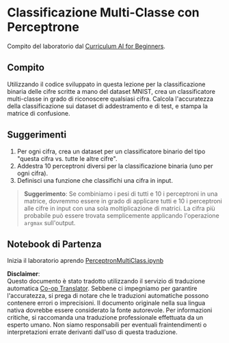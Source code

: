 <!--
CO_OP_TRANSLATOR_METADATA:
{
  "original_hash": "7336583e4630220c835335da640016db",
  "translation_date": "2025-08-26T07:10:21+00:00",
  "source_file": "lessons/3-NeuralNetworks/03-Perceptron/lab/README.md",
  "language_code": "it"
}
-->
# Classificazione Multi-Classe con Perceptrone

Compito del laboratorio dal [Curriculum AI for Beginners](https://github.com/microsoft/ai-for-beginners).

## Compito

Utilizzando il codice sviluppato in questa lezione per la classificazione binaria delle cifre scritte a mano del dataset MNIST, crea un classificatore multi-classe in grado di riconoscere qualsiasi cifra. Calcola l'accuratezza della classificazione sui dataset di addestramento e di test, e stampa la matrice di confusione.

## Suggerimenti

1. Per ogni cifra, crea un dataset per un classificatore binario del tipo "questa cifra vs. tutte le altre cifre".
1. Addestra 10 perceptroni diversi per la classificazione binaria (uno per ogni cifra).
1. Definisci una funzione che classifichi una cifra in input.

> **Suggerimento**: Se combiniamo i pesi di tutti e 10 i perceptroni in una matrice, dovremmo essere in grado di applicare tutti e 10 i perceptroni alle cifre in input con una sola moltiplicazione di matrici. La cifra più probabile può essere trovata semplicemente applicando l'operazione `argmax` sull'output.

## Notebook di Partenza

Inizia il laboratorio aprendo [PerceptronMultiClass.ipynb](../../../../../../lessons/3-NeuralNetworks/03-Perceptron/lab/PerceptronMultiClass.ipynb)

**Disclaimer**:  
Questo documento è stato tradotto utilizzando il servizio di traduzione automatica [Co-op Translator](https://github.com/Azure/co-op-translator). Sebbene ci impegniamo per garantire l'accuratezza, si prega di notare che le traduzioni automatiche possono contenere errori o imprecisioni. Il documento originale nella sua lingua nativa dovrebbe essere considerato la fonte autorevole. Per informazioni critiche, si raccomanda una traduzione professionale effettuata da un esperto umano. Non siamo responsabili per eventuali fraintendimenti o interpretazioni errate derivanti dall'uso di questa traduzione.